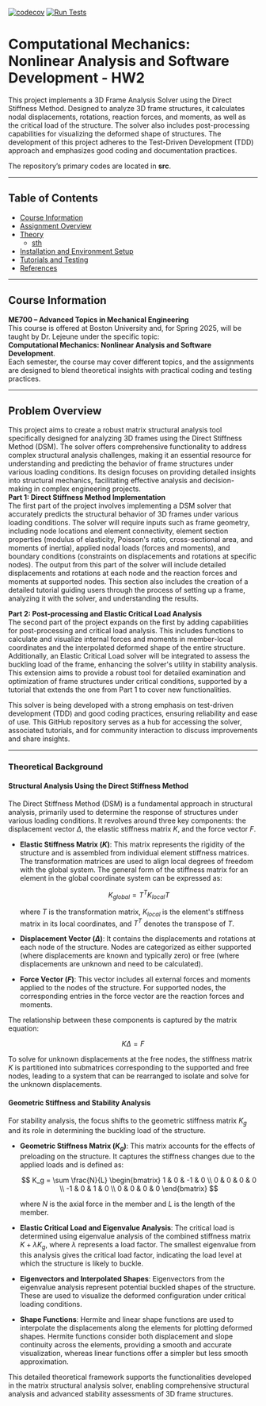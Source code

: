 [![codecov](https://codecov.io/gh/sarajahedazad/ME700-HW2/graph/badge.svg?token=bECtu6QvVu)](https://codecov.io/gh/sarajahedazad/ME700-HW2)
[![Run Tests](https://github.com/sarajahedazad/ME700-HW2/actions/workflows/test.yml/badge.svg)](https://github.com/sarajahedazad/ME700-HW2/actions/workflows/test.yml)

# Computational Mechanics: Nonlinear Analysis and Software Development - HW2

This project implements a 3D Frame Analysis Solver using the Direct Stiffness Method. Designed to analyze 3D frame structures, it calculates nodal displacements, rotations, reaction forces, and moments, as well as the critical load of the structure. The solver also includes post-processing capabilities for visualizing the deformed shape of structures. The development of this project adheres to the Test-Driven Development (TDD) approach and emphasizes good coding and documentation practices.

The repository’s primary codes are located in **src**.

---
## Table of Contents

- [Course Information](#course-information)
- [Assignment Overview](#assignment-overview)
- [Theory](#theory)
  - [sth](#sth)
- [Installation and Environment Setup](#installation-and-environment-setup)
- [Tutorials and Testing](#tutorials-and-testing)
- [References](#references)

---

## Course Information

**ME700 – Advanced Topics in Mechanical Engineering**  
This course is offered at Boston University and, for Spring 2025, will be taught by Dr. Lejeune under the specific topic:  
**Computational Mechanics: Nonlinear Analysis and Software Development**.  
Each semester, the course may cover different topics, and the assignments are designed to blend theoretical insights with practical coding and testing practices.

---
## Problem Overview   
This project aims to create a robust matrix structural analysis tool specifically designed for analyzing 3D frames using the Direct Stiffness Method (DSM). The solver offers comprehensive functionality to address complex structural analysis challenges, making it an essential resource for understanding and predicting the behavior of frame structures under various loading conditions. Its design focuses on providing detailed insights into structural mechanics, facilitating effective analysis and decision-making in complex engineering projects.   
**Part 1: Direct Stiffness Method Implementation**  
The first part of the project involves implementing a DSM solver that accurately predicts the structural behavior of 3D frames under various loading conditions. The solver will require inputs such as frame geometry, including node locations and element connectivity, element section properties (modulus of elasticity, Poisson's ratio, cross-sectional area, and moments of inertia), applied nodal loads (forces and moments), and boundary conditions (constraints on displacements and rotations at specific nodes). The output from this part of the solver will include detailed displacements and rotations at each node and the reaction forces and moments at supported nodes. This section also includes the creation of a detailed tutorial guiding users through the process of setting up a frame, analyzing it with the solver, and understanding the results.

**Part 2: Post-processing and Elastic Critical Load Analysis**  
The second part of the project expands on the first by adding capabilities for post-processing and critical load analysis. This includes functions to calculate and visualize internal forces and moments in member-local coordinates and the interpolated deformed shape of the entire structure. Additionally, an Elastic Critical Load solver will be integrated to assess the buckling load of the frame, enhancing the solver's utility in stability analysis. This extension aims to provide a robust tool for detailed examination and optimization of frame structures under critical conditions, supported by a tutorial that extends the one from Part 1 to cover new functionalities.

This solver is being developed with a strong emphasis on test-driven development (TDD) and good coding practices, ensuring reliability and ease of use. This GitHub repository serves as a hub for accessing the solver, associated tutorials, and for community interaction to discuss improvements and share insights.

---
### Theoretical Background

#### Structural Analysis Using the Direct Stiffness Method

The Direct Stiffness Method (DSM) is a fundamental approach in structural analysis, primarily used to determine the response of structures under various loading conditions. It revolves around three key components: the displacement vector $\Delta$, the elastic stiffness matrix $K$, and the force vector $F$.

- **Elastic Stiffness Matrix ($K$)**: This matrix represents the rigidity of the structure and is assembled from individual element stiffness matrices. The transformation matrices are used to align local degrees of freedom with the global system. The general form of the stiffness matrix for an element in the global coordinate system can be expressed as:

  $$
  K_{global} = T^T K_{local} T
  $$

  where $T$ is the transformation matrix, $K_{local}$ is the element's stiffness matrix in its local coordinates, and $T^T$ denotes the transpose of $T$.

- **Displacement Vector ($\Delta$)**: It contains the displacements and rotations at each node of the structure. Nodes are categorized as either supported (where displacements are known and typically zero) or free (where displacements are unknown and need to be calculated).

- **Force Vector ($F$)**: This vector includes all external forces and moments applied to the nodes of the structure. For supported nodes, the corresponding entries in the force vector are the reaction forces and moments.

The relationship between these components is captured by the matrix equation:

$$
K\Delta = F
$$

To solve for unknown displacements at the free nodes, the stiffness matrix $K$ is partitioned into submatrices corresponding to the supported and free nodes, leading to a system that can be rearranged to isolate and solve for the unknown displacements.

#### Geometric Stiffness and Stability Analysis

For stability analysis, the focus shifts to the geometric stiffness matrix $K_g$ and its role in determining the buckling load of the structure.

- **Geometric Stiffness Matrix ($K_g$)**: This matrix accounts for the effects of preloading on the structure. It captures the stiffness changes due to the applied loads and is defined as:

  $$
  K_g = \sum \frac{N}{L} \begin{bmatrix} 1 & 0 & -1 & 0 \\ 0 & 0 & 0 & 0 \\ -1 & 0 & 1 & 0 \\ 0 & 0 & 0 & 0 \end{bmatrix}
  $$

  where $N$ is the axial force in the member and $L$ is the length of the member.

- **Elastic Critical Load and Eigenvalue Analysis**: The critical load is determined using eigenvalue analysis of the combined stiffness matrix $K + \lambda K_g$, where $\lambda$ represents a load factor. The smallest eigenvalue from this analysis gives the critical load factor, indicating the load level at which the structure is likely to buckle.

- **Eigenvectors and Interpolated Shapes**: Eigenvectors from the eigenvalue analysis represent potential buckled shapes of the structure. These are used to visualize the deformed configuration under critical loading conditions.

- **Shape Functions**: Hermite and linear shape functions are used to interpolate the displacements along the elements for plotting deformed shapes. Hermite functions consider both displacement and slope continuity across the elements, providing a smooth and accurate visualization, whereas linear functions offer a simpler but less smooth approximation.

This detailed theoretical framework supports the functionalities developed in the matrix structural analysis solver, enabling comprehensive structural analysis and advanced stability assessments of 3D frame structures.


